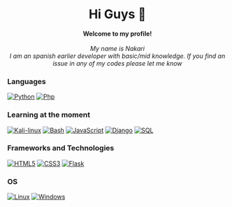 <h1 align="center"> Hi Guys 👋 </h1>


<p align="center">
    <b>Welcome to my profile!</b><br><br>
    <i>
     My name is Nakari<br>
     I am an spanish earlier developer with basic/mid knowledge. If you find an issue in any of my codes please let me know
    </i><br>

### Languages
[![Python](https://img.shields.io/badge/python-black?style=for-the-badge&logo=python)](https://github.com/NakariLucea)
[![Php](https://img.shields.io/badge/php-black?style=for-the-badge&logo=php)](https://github.com/NakariLucea)

### Learning at the moment
[![Kali-linux](https://img.shields.io/badge/kali-black?style=for-the-badge&logo=Kali-linux)](https://github.com/NakariLucea)
[![Bash](https://img.shields.io/badge/bash-black?style=for-the-badge&logo=gnu-bash&logoColor=white)](https://github.com/NakariLucea)
[![JavaScript](https://img.shields.io/badge/javascript-black?style=for-the-badge&logo=javascript)](https://github.com/NakariLucea)
[![Django](https://img.shields.io/badge/django-black?style=for-the-badge&logo=django)](https://github.com/NakariLucea)
[![SQL](https://img.shields.io/badge/sql-black?style=for-the-badge&logo=mysql)](https://github.com/NakariLucea)

    
### Frameworks and Technologies
 [![HTML5](https://img.shields.io/badge/html5-black?style=for-the-badge&logo=html5)](https://github.com/NakariLucea)
[![CSS3](https://img.shields.io/badge/css-black?style=for-the-badge&logo=css3)](https://github.com/NakariLucea)
[![Flask](https://img.shields.io/badge/react-black?style=for-the-badge&logo=flask)](https://github.com/NakariLucea)

### OS
[![Linux](https://img.shields.io/badge/linux-black?style=for-the-badge&logo=Linux)](https://github.com/wervlad)
[![Windows](https://img.shields.io/badge/Windows-black?style=for-the-badge&logo=Windows)](https://github.com/wervlad)
